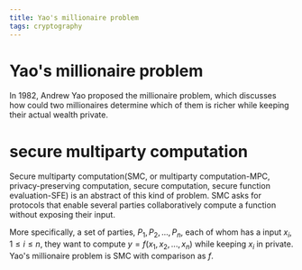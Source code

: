 ```yaml
---
title: Yao's millionaire problem
tags: cryptography
---
```


# Yao's millionaire problem

In 1982, Andrew Yao proposed the millionaire problem, which discusses how could two millionaires determine which of them is richer while keeping their actual wealth private.

# secure multiparty computation

Secure multiparty computation(SMC, or multiparty computation-MPC, privacy-preserving computation, secure computation, secure function evaluation-SFE) is an abstract of this kind of problem. SMC asks for protocols that enable several parties collaboratively compute a function without exposing their input.

More specifically, a set of parties, $P_1, P_2, ...,P_n$, each of whom has a input $x_i, 1\leq i \leq n$, they want to compute $y=f(x_1, x_2, ..., x_n)$ while keeping $x_i$ in private. Yao's millionaire problem is SMC with comparison as $f$.
